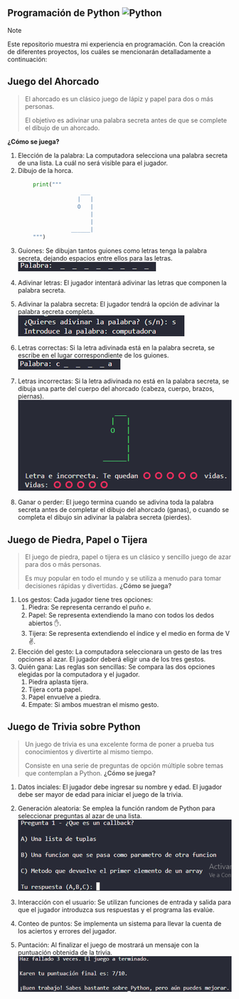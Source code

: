 ## Programación de Python <img src="https://brandslogos.com/wp-content/uploads/images/large/python-logo.png" alt="Python" width="50" height="50">

> [!NOTE]
> Este repositorio muestra mi experiencia en programación. Con la creación de diferentes proyectos,
> los cuáles se mencionarán detalladamente a continuación:

## Juego del Ahorcado
> El ahorcado es un clásico juego de lápiz y papel para dos o más personas.
> 
> El objetivo es adivinar una palabra secreta antes de que se complete el dibujo de un ahorcado.

**¿Cómo se juega?**
1. Elección de la palabra: La computadora selecciona una palabra secreta de una lista. La cuál no será visible para el jugador.
2. Dibujo de la horca.
``` py
        print("""
                       ___
                      |   |
                      O   |
                          |
                          |
                    ______|
        """)
```
3. Guiones: Se dibujan tantos guiones como letras tenga la palabra secreta, dejando espacios entre ellos para las letras.
   <img src="https://github.com/kprieto/Python/blob/main/imagenes/palabrasecreta.png" alt="Python Palabra Secreta" >

5. Adivinar letras: El jugador intentará adivinar las letras que componen la palabra secreta. 
7. Adivinar la palabra secreta: El jugador tendrá la opción de adivinar la palabra secreta completa.
   <img src="https://github.com/kprieto/Python/blob/main/imagenes/adivinarpalabra.png" alt="Python Adivinadr Palabra Secreta" >
8. Letras correctas: Si la letra adivinada está en la palabra secreta, se escribe en el lugar correspondiente de los guiones.
      <img src="https://github.com/kprieto/Python/blob/main/imagenes/letraadivinada.png" alt="Python Adivinar Letra" >
10. Letras incorrectas: Si la letra adivinada no está en la palabra secreta, se dibuja una parte del cuerpo del ahorcado (cabeza, cuerpo, brazos, piernas).
          <img src="https://github.com/kprieto/Python/blob/main/imagenes/letrafallada.png" alt="Python Adivinar Letra Fallada" >
    
12. Ganar o perder: El juego termina cuando se adivina toda la palabra secreta antes de completar el dibujo del ahorcado (ganas), o cuando se completa el dibujo sin adivinar la palabra secreta (pierdes).

## Juego de Piedra, Papel o Tijera
> El juego de piedra, papel o tijera es un clásico y sencillo juego de azar para dos o más personas.
> 
> Es muy popular en todo el mundo y se utiliza a menudo para tomar decisiones rápidas y divertidas.
**¿Cómo se juega?**
1. Los gestos: Cada jugador tiene tres opciones:
   1. Piedra: Se representa cerrando el puño ✊.
   2. Papel: Se representa extendiendo la mano con todos los dedos abiertos ✋.
   3. Tijera: Se representa extendiendo el índice y el medio en forma de V ✌️.
2. Elección del gesto: La computadora seleccionara un gesto de las tres opciones al azar. El jugador deberá eligir una de los tres gestos.
3. Quién gana: Las reglas son sencillas: Se compara las dos opciones elegidas por la computadora y el jugador.
   1. Piedra aplasta tijera.
   2. Tijera corta papel.
   3. Papel envuelve a piedra.
   4. Empate: Si ambos muestran el mismo gesto.

## Juego de Trivia sobre Python
> Un juego de trivia es una excelente forma de poner a prueba tus conocimientos y divertirte al mismo tiempo.
> 
> Consiste en una serie de preguntas de opción múltiple sobre temas que contemplan a Python.
**¿Cómo se juega?**
1. Datos inciales: El jugador debe ingresar su nombre y edad. El jugador debe ser mayor de edad para iniciar el juego de la trivia.
2. Generación aleatoria: Se emplea la función random de Python para seleccionar preguntas al azar de una lista.
   <img src="https://github.com/kprieto/Python/blob/main/imagenes/pregunta.png" alt="Pregunta Ejemplo" >
   
4. Interacción con el usuario: Se utilizan funciones de entrada y salida para que el jugador introduzca sus respuestas y el programa las evalúe.
5. Conteo de puntos: Se implementa un sistema para llevar la cuenta de los aciertos y errores del jugador.
6. Puntación: Al finalizar el juego de mostrará un mensaje con la puntuación obtenida de la trivia.
   <img src="https://github.com/kprieto/Python/blob/main/imagenes/resultado.png" alt="Puntuación" >
   
